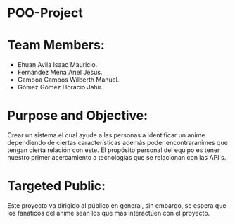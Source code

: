 # POO-Project

# Team Members:
  - Ehuan Avila Isaac Mauricio.
  - Fernández Mena Ariel Jesus.
  - Gamboa Campos Wilberth Manuel.
  - Gómez Gómez Horacio Jahir.
  
# Purpose and Objective:
Crear un sistema el cual ayude a las personas a identificar un anime dependiendo de ciertas características además poder encontraranimes que tengan cierta relación con este. El propósito personal del equipo es tener nuestro primer acercamiento a tecnologías que se relacionan con las API's.

# Targeted Public:
Este proyecto va dirigido al público en general, sin embargo, se espera que los fanaticos del anime sean los que más interactúen con el proyecto.
